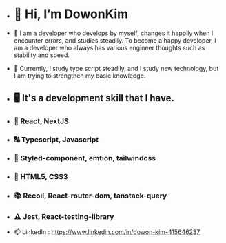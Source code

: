 - # 👋 Hi, I’m DowonKim

- 👀 I am a developer who develops by myself, changes it happily when I encounter errors, and studies steadily.
To become a happy developer, I am a developer who always has various engineer thoughts such as stability and speed.

- 🌱 Currently, I study type script steadily, and I study new technology, but I am trying to strengthen my basic knowledge.
- ## 🖥️ It's a development skill that I have.
- ### 🛜 React, NextJS
- ### 🔠 Typescript, Javascript
- ### 💇 Styled-component, emtion, tailwindcss
- ### 🚸 HTML5, CSS3
- ### 📚 Recoil, React-router-dom, tanstack-query
- ### ⚠️ Jest, React-testing-library 

-  📫 LinkedIn : https://www.linkedin.com/in/dowon-kim-415646237
              

<!---
dollorofkorea/dollorofkorea is a ✨ special ✨ repository because its `README.md` (this file) appears on your GitHub profile.
You can click the Preview link to take a look at your changes.
--->
